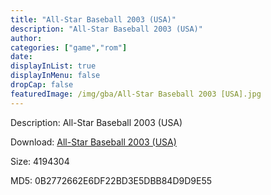 ```yaml
---
title: "All-Star Baseball 2003 (USA)"
description: "All-Star Baseball 2003 (USA)"
author: 
categories: ["game","rom"]
date: 
displayInList: true
displayInMenu: false
dropCap: false
featuredImage: /img/gba/All-Star Baseball 2003 [USA].jpg
---
```


Description: All-Star Baseball 2003 (USA)

Download: <a style="text-decoration:underline;" href="https://mega.nz/#!7XIgkAga!3VyMWzpffM2gtPV0d9q-6n3wbabPSmTbXiw2bY3FhJU" target = "_blank" rel = "nofollow" > All-Star Baseball 2003 (USA)</a>

Size: 4194304

MD5: 0B2772662E6DF22BD3E5DBB84D9D9E55

